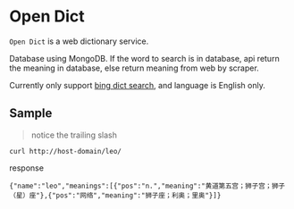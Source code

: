 # Open Dict

`Open Dict` is a web dictionary service.

Database using MongoDB. If the word to search is in database, api return the meaning in database, else return meaning from web by scraper.

Currently only support [bing dict search](https://cn.bing.com/dict/search), and language is English only.

## Sample

> notice the trailing slash

```
curl http://host-domain/leo/
```

response

```
{"name":"leo","meanings":[{"pos":"n.","meaning":"黄道第五宫；狮子宫；狮子（星）座"},{"pos":"网络","meaning":"狮子座；利奥；里奥"}]}
```
